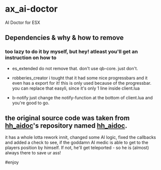 # ax_ai-doctor
AI Doctor for ESX

## Dependencies & why & how to remove
### too lazy to do it by myself, but hey! atleast you'll get an instruction on how to

- es_extended
do not remove that. don't use qb-core. just don't.

- robberies_creator
i tought that it had some nice progressbars and it even has a export for it!
this is only used because of the progressbar. you can replace that easyli, since it's only 1 line inside client.lua

- b-notify
just change the notify-function at the bottom of client.lua and you're good to go.

## the original source code was taken from [hh_aidoc](https://github.com/hhfw1/hh_aidoc)'s repository named [hh_aidoc](https://github.com/hhfw1/hh_aidoc).
it has a whole lotta rework innit, changed some AI logic, fixed the callbacks and added a check to see, if the goddamn AI medic is able to get to the players position by himself.
If not, he'll get teleported - so he is (almost) always there to save ur ass!


#enjoy
